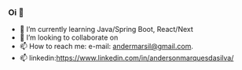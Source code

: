 ### Oi 👋

- 🌱 I’m currently learning  Java/Spring Boot, React/Next
- 👯 I’m looking to collaborate on
- 📫 How to reach me: e-mail: andermarsil@gmail.com.
- 📫 linkedin:https://www.linkedin.com/in/andersonmarquesdasilva/


<!--


- 🔭 I’m currently working on ...
- 🌱 I’m currently learning ...
- 👯 I’m looking to collaborate on ...
- 🤔 I’m looking for help with ...
- 💬 Ask me about ...
- 📫 How to reach me: ...
- 😄 Pronouns: ...
- ⚡ Fun fact: ...
-->
